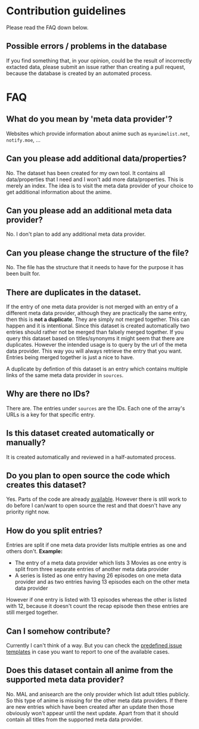 # Contribution guidelines
Please read the FAQ down below.

## Possible errors / problems in the database
If you find something that, in your opinion, could be the result of incorrectly extacted data, please submit an issue rather than creating a pull request, because the database is created by an automated process.

# FAQ

## What do you mean by 'meta data provider'?
Websites which provide information about anime such as `myanimelist.net`, `notify.moe`, ...

## Can you please add additional data/properties?
No. The dataset has been created for my own tool. It contains all data/properties that I need and I won't add more data/properties. This is merely an index. The idea is to visit the meta data provider of your choice to get additional information about the anime.

## Can you please add an additional meta data provider?
No. I don't plan to add any additional meta data provider.

## Can you please change the structure of the file?
No. The file has the structure that it needs to have for the purpose it has been built for.

## There are duplicates in the dataset.
If the entry of one meta data provider is not merged with an entry of a different meta data provider, although they are practically the same entry, then this is **not a duplicate**.
They are simply not merged together. This can happen and it is intentional. Since this dataset is created automatically two entries should rather not be merged than falsely merged together.
If you query this dataset based on titles/synonyms it might seem that there are duplicates. However the intended usage is to query by the url of the meta data provider. This way you will always retrieve the entry that you want. Entries being merged together is just a nice to have.

A duplicate by defintion of this dataset is an entry which contains multiple links of the same meta data provider in `sources`.

## Why are there no IDs?
There are. The entries under `sources` are the IDs. Each one of the array's URLs is a key for that specific entry.

## Is this dataset created automatically or manually?
It is created automatically and reviewed in a half-automated process.

## Do you plan to open source the code which creates this dataset?
Yes. Parts of the code are already [available](https://github.com/manami-project?tab=repositories&q=modb&type=source). However there is still work to do before I can/want to open source the rest and that doesn't have any priority right now.

## How do you split entries?
Entries are split if one meta data provider lists multiple entries as one and others don't.
**Example:**
* The entry of a meta data provider which lists 3 Movies as one entry is split from three separate entries of another meta data provider
* A series is listed as one entry having 26 episodes on one meta data provider and as two entries having 13 episodes each on the other meta data provider

However if one entry is listed with 13 episodes whereas the other is listed with 12, because it doesn't count the recap episode then these entries are still merged together.

## Can I somehow contribute?
Currently I can't think of a way. But you can check the [predefined issue templates](https://github.com/manami-project/anime-offline-database/issues/new/choose) in case you want to report to one of the available cases.

## Does this dataset contain all anime from the supported meta data provider?
No. MAL and anisearch are the only provider which list adult titles publicly. So this type of anime is missing for the other meta data providers.
If there are new entries which have been created after an update then those obviously won't appear until the next update.
Apart from that it should contain all titles from the supported meta data provider.